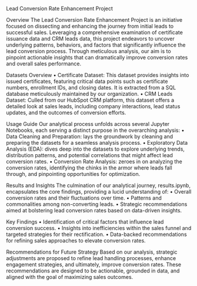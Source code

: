 Lead Conversion Rate Enhancement Project

Overview
The Lead Conversion Rate Enhancement Project is an initiative focused on dissecting and enhancing the journey from initial leads to successful sales. Leveraging a comprehensive examination of certificate issuance data and CRM leads data, this project endeavors to uncover underlying patterns, behaviors, and factors that significantly influence the lead conversion process. Through meticulous analysis, our aim is to pinpoint actionable insights that can dramatically improve conversion rates and overall sales performance.

Datasets Overview
•	Certificate Dataset: This dataset provides insights into issued certificates, featuring critical data points such as certificate numbers, enrollment IDs, and closing dates. It is extracted from a SQL database meticulously maintained by our organization.
•	CRM Leads Dataset: Culled from our HubSpot CRM platform, this dataset offers a detailed look at sales leads, including company interactions, lead status updates, and the outcomes of conversion efforts.

Usage Guide
Our analytical process unfolds across several Jupyter Notebooks, each serving a distinct purpose in the overarching analysis:
•	Data Cleaning and Preparation:  lays the groundwork by cleaning and preparing the datasets for a seamless analysis process.
•	Exploratory Data Analysis (EDA):  dives deep into the datasets to explore underlying trends, distribution patterns, and potential correlations that might affect lead conversion rates.
•	Conversion Rate Analysis:  zeroes in on analyzing the conversion rates, identifying the chinks in the armor where leads fall through, and pinpointing opportunities for optimization.

Results and Insights
The culmination of our analytical journey, results.ipynb, encapsulates the core findings, providing a lucid understanding of:
•	Overall conversion rates and their fluctuations over time.
•	Patterns and commonalities among non-converting leads.
•	Strategic recommendations aimed at bolstering lead conversion rates based on data-driven insights.

Key Findings
•	Identification of critical factors that influence lead conversion success.
•	Insights into inefficiencies within the sales funnel and targeted strategies for their rectification.
•	Data-backed recommendations for refining sales approaches to elevate conversion rates.

Recommendations for Future Strategy
Based on our analysis, strategic adjustments are proposed to refine lead handling processes, enhance engagement strategies, and ultimately, improve conversion rates. These recommendations are designed to be actionable, grounded in data, and aligned with the goal of maximizing sales outcomes.
